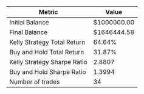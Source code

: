 | Metric | Value |
| --- | --- |
| Initial Balance | $1000000.00 |
| Final Balance | $1646444.58 |
| Kelly Strategy Total Return | 64.64% |
| Buy and Hold Total Return | 31.87% |
| Kelly Strategy Sharpe Ratio | 2.8807 |
| Buy and Hold Sharpe Ratio | 1.3994 |
| Number of trades | 34 |
